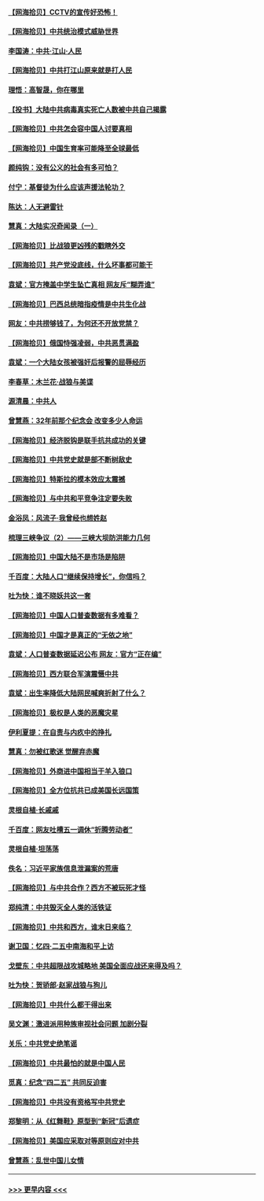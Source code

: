 #### [【网海拾贝】CCTV的宣传好恐怖！](../pages/nsc993/n12959984.md?t=05201502) 
#### [【网海拾贝】中共统治模式威胁世界](../pages/nsc993/n12957622.md?t=05201502) 
#### [李国涛：中共‧江山‧人民](../pages/nsc993/n12957502.md?t=05201502) 
#### [【网海拾贝】中共打江山原来就是打人民](../pages/nsc993/n12954345.md?t=05201502) 
#### [理悟：高智晟，你在哪里](../pages/nsc993/n12953115.md?t=05201502) 
#### [【投书】大陆中共病毒真实死亡人数被中共自己揭露](../pages/nsc993/n12953050.md?t=05201502) 
#### [【网海拾贝】中共怎会容中国人讨要真相](../pages/nsc993/n12952161.md?t=05201502) 
#### [【网海拾贝】中国生育率可能降至全球最低](../pages/nsc993/n12948793.md?t=05201502) 
#### [颜纯钩：没有公义的社会有多可怕？](../pages/nsc993/n12947626.md?t=05201502) 
#### [付宁：基督徒为什么应该声援法轮功？](../pages/nsc993/n12947233.md?t=05201502) 
#### [陈达：人无避雷针](../pages/nsc993/n12947098.md?t=05201502) 
#### [慧真：大陆实况奇闻录（一）](../pages/nsc993/n12945811.md?t=05201502) 
#### [【网海拾贝】比战狼更凶残的戳瞎外交](../pages/nsc993/n12945717.md?t=05201502) 
#### [【网海拾贝】共产党没底线，什么坏事都可能干](../pages/nsc993/n12942090.md?t=05201502) 
#### [袁斌：官方掩盖中学生坠亡真相 网友斥“糊弄谁”](../pages/nsc993/n12942029.md?t=05201502) 
#### [【网海拾贝】巴西总统暗指疫情是中共生化战](../pages/nsc993/n12938999.md?t=05201502) 
#### [网友：中共捞够钱了，为何还不开放党禁？](../pages/nsc993/n12938952.md?t=05201502) 
#### [【网海拾贝】俄国恃强凌弱，中共恶贯满盈](../pages/nsc993/n12936626.md?t=05201502) 
#### [袁斌：一个大陆女孩被强奸后报警的屈辱经历](../pages/nsc993/n12936547.md?t=05201502) 
#### [李春草：木兰花·战狼与美谍](../pages/nsc993/n12935995.md?t=05201502) 
#### [源清晨：中共人](../pages/nsc993/n12935589.md?t=05201502) 
#### [曾慧燕：32年前那个纪念会 改变多少人命运](../pages/nsc993/n12934233.md?t=05201502) 
#### [【网海拾贝】经济脱钩是联手抗共成功的关键](../pages/nsc993/n12934176.md?t=05201502) 
#### [【网海拾贝】中共党史就是部不断树敌史](../pages/nsc993/n12932844.md?t=05201502) 
#### [【网海拾贝】特斯拉的模本效应太震撼](../pages/nsc993/n12925626.md?t=05201502) 
#### [【网海拾贝】与中共和平竞争注定要失败](../pages/nsc993/n12923326.md?t=05201502) 
#### [金浴凤：风流子‧我曾经也想姓赵](../pages/nsc993/n12920911.md?t=05201502) 
#### [梳理三峡争议（2）——三峡大坝防洪能力几何](../pages/nsc993/n12920173.md?t=05201502) 
#### [【网海拾贝】中国大陆不是市场是陷阱](../pages/nsc993/n12920143.md?t=05201502) 
#### [千百度：大陆人口“继续保持增长”，你信吗？](../pages/nsc993/n12918946.md?t=05201502) 
#### [吐为快：谁不晓妖共这一套](../pages/nsc993/n12918941.md?t=05201502) 
#### [【网海拾贝】中国人口普查数据有多难看？](../pages/nsc993/n12917822.md?t=05201502) 
#### [【网海拾贝】中国才是真正的“无依之地”](../pages/nsc993/n12915845.md?t=05201502) 
#### [袁斌：人口普查数据延迟公布 网友：官方“正在编”](../pages/nsc993/n12915748.md?t=05201502) 
#### [【网海拾贝】西方联合军演震慑中共](../pages/nsc993/n12913466.md?t=05201502) 
#### [袁斌：出生率降低大陆网民喊爽折射了什么？](../pages/nsc993/n12913365.md?t=05201502) 
#### [【网海拾贝】极权是人类的恶魔灾星](../pages/nsc993/n12910697.md?t=05201502) 
#### [伊利夏提：在自责与内疚中的挣扎](../pages/nsc993/n12910493.md?t=05201502) 
#### [慧真：勿被红歌迷 觉醒弃赤魔](../pages/nsc993/n12910485.md?t=05201502) 
#### [【网海拾贝】外商进中国相当于羊入狼口](../pages/nsc993/n12908274.md?t=05201502) 
#### [【网海拾贝】全方位抗共已成美国长远国策](../pages/nsc993/n12906878.md?t=05201502) 
#### [灵根自植‧长戚戚](../pages/nsc993/n12905585.md?t=05201502) 
#### [千百度：网友吐槽五一调休“折腾劳动者”](../pages/nsc993/n12905934.md?t=05201502) 
#### [灵根自植‧坦荡荡](../pages/nsc993/n12905562.md?t=05201502) 
#### [佚名：习近平家族信息泄漏案的荒唐](../pages/nsc993/n12904705.md?t=05201502) 
#### [【网海拾贝】与中共合作？西方不被玩死才怪](../pages/nsc993/n12903873.md?t=05201502) 
#### [郑纯清：中共毁灭全人类的活铁证](../pages/nsc993/n12903785.md?t=05201502) 
#### [【网海拾贝】中共和西方，谁末日来临？](../pages/nsc993/n12903482.md?t=05201502) 
#### [谢卫国：忆四‧二五中南海和平上访](../pages/nsc993/n12902192.md?t=05201502) 
#### [戈壁东：中共超限战攻城略地 美国全面应战还来得及吗？](../pages/nsc993/n12902297.md?t=05201502) 
#### [吐为快：贺骄郎‧赵家战狼与狗儿](../pages/nsc993/n12902280.md?t=05201502) 
#### [【网海拾贝】中共什么都干得出来](../pages/nsc993/n12897500.md?t=05201502) 
#### [吴文渊：激进派用种族审视社会问题 加剧分裂](../pages/nsc993/n12893881.md?t=05201502) 
#### [关乐：中共党史绝笔谣](../pages/nsc993/n12897270.md?t=05201502) 
#### [【网海拾贝】中共最怕的就是中国人民](../pages/nsc993/n12894705.md?t=05201502) 
#### [觅真：纪念“四二五” 共同反迫害](../pages/nsc993/n12894553.md?t=05201502) 
#### [【网海拾贝】中共没有资格写中共党史](../pages/nsc993/n12892231.md?t=05201502) 
#### [郑黎明：从《红舞鞋》原型到“新冠”后遗症](../pages/nsc993/n12890469.md?t=05201502) 
#### [【网海拾贝】美国应采取对等原则应对中共](../pages/nsc993/n12889176.md?t=05201502) 
#### [曾慧燕：乱世中国儿女情](../pages/nsc993/n12887931.md?t=05201502) 

----
#### [ >>> 更早内容 <<< ](../indexes/nsc993-earlier.md)
